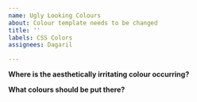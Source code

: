 ```yaml
---
name: Ugly Looking Colours
about: Colour template needs to be changed
title: ''
labels: CSS Colors
assignees: Dagaril

---
```


**Where is the aesthetically irritating colour occurring?**

**What colours should be put there?**
